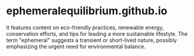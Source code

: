 # ephemeralequilibrium.github.io
It features content on eco-friendly practices, renewable energy, conservation efforts, and tips for leading a more sustainable lifestyle. The term "ephemeral" suggests a transient or short-lived nature, possibly emphasizing the urgent need for environmental balance.
